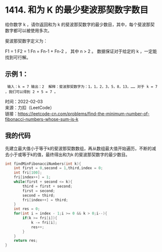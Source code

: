 # 1414. 和为 K 的最少斐波那契数字数目
给你数字 k ，请你返回和为 k 的斐波那契数字的最少数目，其中，每个斐波那契数字都可以被使用多次。

斐波那契数字定义为：

F1 = 1
F2 = 1
Fn = Fn-1 + Fn-2 ， 其中 n > 2 。
数据保证对于给定的 k ，一定能找到可行解。

## 示例 1：  
`
输入：k = 7
输出：2 
解释：斐波那契数字为：1，1，2，3，5，8，13，……
对于 k = 7 ，我们可以得到 2 + 5 = 7 。`

时间：2022-02-03  
来源：力扣（LeetCode）  
链接：https://leetcode-cn.com/problems/find-the-minimum-number-of-fibonacci-numbers-whose-sum-is-k

## 我的代码
先建立最大值小于等于k的斐波那契数数组，再从数组最大值开始遍历，不断的减去小于或等于k的值，最终得出和为k 的斐波那契数字的最少数目。
```C
int findMinFibonacciNumbers(int k){
    int first = 0,second = 1,third,index = 0;
    int fri[100];
    fri[index++] = 1;
    while(first + second <= k){
        third = first + second;
        first = second;
        second = third;
        fri[index++] = third;
    }
    int res = 0;
    for(int i = index - 1;i >= 0 && k > 0;i--){
        if(k >= fri[i]){
            k -= fri[i];
            res++;
        }
    }
    return res;
}
```

